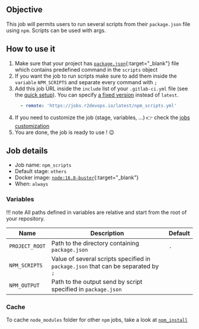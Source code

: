 ## Objective

This job will permits users to run several scripts from their `package.json` file using `npm`. Scripts can be used with args.


## How to use it

1. Make sure that your project has 
   [`package.json`](https://docs.npmjs.com/cli/v6/configuring-npm/package-json){:target="_blank"}
   file which contains predefined command in the `scripts` object
2. If you want the job to run scripts make sure to add them inside the `variable` `NPM_SCRIPTS` and separate every command with `;`
3. Add this job URL inside the `include` list of your `.gitlab-ci.yml` file (see the [quick setup](/use-the-hub/#quick-setup)). You can specify [a fixed version](#changelog) instead of `latest`.
    ```yaml
      - remote: 'https://jobs.r2devops.io/latest/npm_scripts.yml'
    ```
4. If you need to customize the job (stage, variables, ...) 👉 check the [jobs
   customization](/use-the-hub/#jobs-customization)
5. You are done, the job is ready to use ! 😉


## Job details

* Job name: `npm_scripts`
* Default stage: `others`
* Docker image: [`node:16.8-buster`](https://hub.docker.com/_/node){:target="_blank"}
* When: `always`


### Variables

!!! note
    All paths defined in variables are relative and start from the root of your
    repository.

| Name | Description | Default |
| ---- | ----------- | ------- |
| `PROJECT_ROOT` | Path to the directory containing `package.json`  | `.` |
| `NPM_SCRIPTS` | Value of several scripts specified in `package.json` that can be separated by `;` | ` ` |
| `NPM_OUTPUT` | Path to the output send by script specified in `package.json` | ` ` |


### Cache

To cache `node_modules` folder for other `npm` jobs, take a look at [`npm_install`](/jobs/others/npm_install/#cache)
